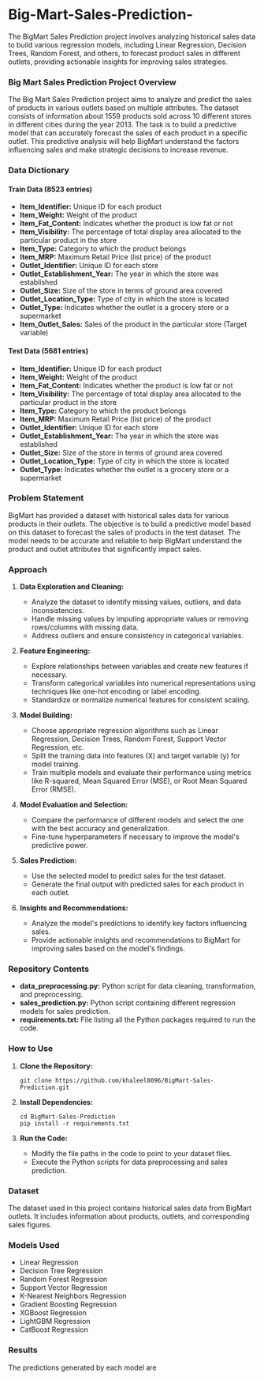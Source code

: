 # Big-Mart-Sales-Prediction-
The BigMart Sales Prediction project involves analyzing historical sales data to build various regression models, including Linear Regression, Decision Trees, Random Forest, and others, to forecast product sales in different outlets, providing actionable insights for improving sales strategies.
### Big Mart Sales Prediction Project Overview

The Big Mart Sales Prediction project aims to analyze and predict the sales of products in various outlets based on multiple attributes. The dataset consists of information about 1559 products sold across 10 different stores in different cities during the year 2013. The task is to build a predictive model that can accurately forecast the sales of each product in a specific outlet. This predictive analysis will help BigMart understand the factors influencing sales and make strategic decisions to increase revenue.

### Data Dictionary

#### Train Data (8523 entries)
- **Item_Identifier:** Unique ID for each product
- **Item_Weight:** Weight of the product
- **Item_Fat_Content:** Indicates whether the product is low fat or not
- **Item_Visibility:** The percentage of total display area allocated to the particular product in the store
- **Item_Type:** Category to which the product belongs
- **Item_MRP:** Maximum Retail Price (list price) of the product
- **Outlet_Identifier:** Unique ID for each store
- **Outlet_Establishment_Year:** The year in which the store was established
- **Outlet_Size:** Size of the store in terms of ground area covered
- **Outlet_Location_Type:** Type of city in which the store is located
- **Outlet_Type:** Indicates whether the outlet is a grocery store or a supermarket
- **Item_Outlet_Sales:** Sales of the product in the particular store (Target variable)

#### Test Data (5681 entries)
- **Item_Identifier:** Unique ID for each product
- **Item_Weight:** Weight of the product
- **Item_Fat_Content:** Indicates whether the product is low fat or not
- **Item_Visibility:** The percentage of total display area allocated to the particular product in the store
- **Item_Type:** Category to which the product belongs
- **Item_MRP:** Maximum Retail Price (list price) of the product
- **Outlet_Identifier:** Unique ID for each store
- **Outlet_Establishment_Year:** The year in which the store was established
- **Outlet_Size:** Size of the store in terms of ground area covered
- **Outlet_Location_Type:** Type of city in which the store is located
- **Outlet_Type:** Indicates whether the outlet is a grocery store or a supermarket

### Problem Statement

BigMart has provided a dataset with historical sales data for various products in their outlets. The objective is to build a predictive model based on this dataset to forecast the sales of products in the test dataset. The model needs to be accurate and reliable to help BigMart understand the product and outlet attributes that significantly impact sales.

### Approach

1. **Data Exploration and Cleaning:**
   - Analyze the dataset to identify missing values, outliers, and data inconsistencies.
   - Handle missing values by imputing appropriate values or removing rows/columns with missing data.
   - Address outliers and ensure consistency in categorical variables.

2. **Feature Engineering:**
   - Explore relationships between variables and create new features if necessary.
   - Transform categorical variables into numerical representations using techniques like one-hot encoding or label encoding.
   - Standardize or normalize numerical features for consistent scaling.

3. **Model Building:**
   - Choose appropriate regression algorithms such as Linear Regression, Decision Trees, Random Forest, Support Vector Regression, etc.
   - Split the training data into features (X) and target variable (y) for model training.
   - Train multiple models and evaluate their performance using metrics like R-squared, Mean Squared Error (MSE), or Root Mean Squared Error (RMSE).

4. **Model Evaluation and Selection:**
   - Compare the performance of different models and select the one with the best accuracy and generalization.
   - Fine-tune hyperparameters if necessary to improve the model's predictive power.

5. **Sales Prediction:**
   - Use the selected model to predict sales for the test dataset.
   - Generate the final output with predicted sales for each product in each outlet.

6. **Insights and Recommendations:**
   - Analyze the model's predictions to identify key factors influencing sales.
   - Provide actionable insights and recommendations to BigMart for improving sales based on the model's findings.

### Repository Contents

- **data_preprocessing.py:** Python script for data cleaning, transformation, and preprocessing.
- **sales_prediction.py:** Python script containing different regression models for sales prediction.
- **requirements.txt:** File listing all the Python packages required to run the code.

### How to Use

1. **Clone the Repository:**
   ```
   git clone https://github.com/khaleel8096/BigMart-Sales-Prediction.git
   ```

2. **Install Dependencies:**
   ```
   cd BigMart-Sales-Prediction
   pip install -r requirements.txt
   ```

3. **Run the Code:**
   - Modify the file paths in the code to point to your dataset files.
   - Execute the Python scripts for data preprocessing and sales prediction.

### Dataset

The dataset used in this project contains historical sales data from BigMart outlets. It includes information about products, outlets, and corresponding sales figures.

### Models Used

- Linear Regression
- Decision Tree Regression
- Random Forest Regression
- Support Vector Regression
- K-Nearest Neighbors Regression
- Gradient Boosting Regression
- XGBoost Regression
- LightGBM Regression
- CatBoost Regression

### Results

The predictions generated by each model are
